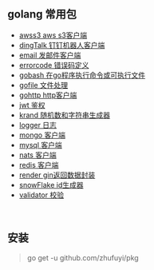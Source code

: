 ## golang 常用包

- [awss3 aws s3客户端](./awss3)
- [dingTalk 钉钉机器人客户端](./dingTalk)
- [email 发邮件客户端](./email)
- [errorcode 错误码定义](./errcode)
- [gobash 在go程序执行命令或可执行文件](./gobash)
- [gofile 文件处理](./gofile)
- [gohttp http客户端](./gohttp)
- [jwt 鉴权](./jwt)
- [krand 随机数和字符串生成器](./krand)
- [logger 日志](./logger)
- [mongo 客户端](./mongo)
- [mysql 客户端](./mysql)
- [nats 客户端](./nats)
- [redis 客户端](./redis)
- [render gin返回数据封装](./render)
- [snowFlake id生成器](./snowFlake)
- [validator 校验](./validator)

<br>

## 安装

> go get -u github.com/zhufuyi/pkg
